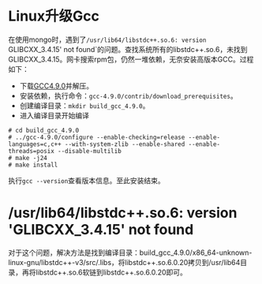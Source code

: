 # Linux升级Gcc

在使用mongo时，遇到了`/usr/lib64/libstdc++.so.6: version `GLIBCXX_3.4.15' not found`的问题。查找系统所有的libstdc++.so.6，未找到GLIBCXX_3.4.15。网卡搜索rpm包，仍然一堆依赖，无奈安装高版本GCC。过程如下：

- 下载[GCC4.9.0](http://ftp.gnu.org/gnu/gcc/gcc-4.9.0/gcc-4.9.0.tar.bz2)并解压。
- 安装依赖，执行命令：`gcc-4.9.0/contrib/download_prerequisites`。
- 创建编译目录：`mkdir build_gcc_4.9.0`。
- 进入编译目录开始编译
```
# cd build_gcc_4.9.0
# ../gcc-4.9.0/configure --enable-checking=release --enable-languages=c,c++ --with-system-zlib --enable-shared --enable-threads=posix --disable-multilib
# make -j24
# make install
```

执行`gcc --version`查看版本信息。至此安装结束。

# /usr/lib64/libstdc++.so.6: version 'GLIBCXX_3.4.15' not found

对于这个问题，解决方法是找到编译目录：build_gcc_4.9.0/x86_64-unknown-linux-gnu/libstdc++-v3/src/.libs，将libstdc++.so.6.0.20拷贝到/usr/lib64目录，再将libstdc++.so.6软链到libstdc++.so.6.0.20即可。
